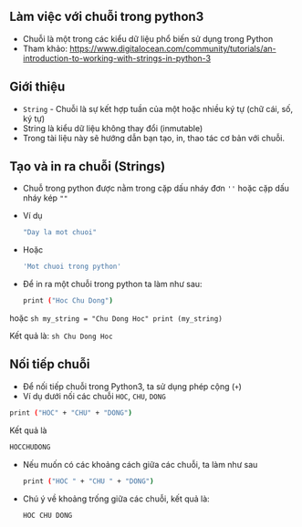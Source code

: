 ## Làm việc với chuỗi trong python3
- Chuỗi là một trong các kiểu dữ liệu phổ biến sử dụng trong Python
- Tham khảo: https://www.digitalocean.com/community/tutorials/an-introduction-to-working-with-strings-in-python-3

## Giới thiệu

- `String` - Chuỗi là sự kết hợp tuần của một hoặc nhiều ký tự (chữ cái, số, ký tự)
- String là kiểu dữ liệu không thay đổi (inmutable)
- Trong tài liệu này sẽ hướng dẫn bạn tạo, in, thao tác cơ bản với chuỗi.

## Tạo và in ra chuỗi (Strings)

- Chuỗ trong python được nằm trong cặp dấu nháy đơn `''` hoặc cặp dấu nháy kép `""`
- Ví dụ
	```sh
	"Day la mot chuoi"
	```

- Hoặc 
	```sh
	'Mot chuoi trong python'
	```

- Để in ra một chuỗi trong python ta làm như sau:
	```sh
	print ("Hoc Chu Dong")
	```

hoặc
	```sh
	my_string = "Chu Dong Hoc"
	print (my_string)
	```

Kết quả là:
	```sh
	Chu Dong Hoc
	```

## Nối tiếp chuỗi

- Để nối tiếp chuỗi trong Python3, ta sử dụng phép cộng (`+`)
- Ví dụ dưới nối các chuỗi `HOC`, `CHU`, `DONG`
```sh
print ("HOC" + "CHU" + "DONG")
```

Kết quả là
```sh
HOCCHUDONG
```

- Nếu muốn có các khoảng cách giữa các chuỗi, ta làm như sau
	```sh
	print ("HOC " + "CHU " + "DONG")
	```

- Chú ý về khoảng trống giữa các chuỗi, kết quả là:
	```sh
	HOC CHU DONG
	```

